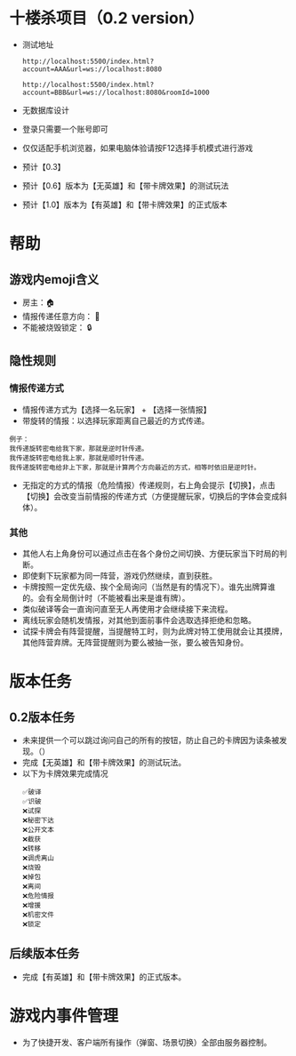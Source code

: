 # 十楼杀项目（0.2 version）

- 测试地址

  ```http://localhost:5500/index.html?account=AAA&url=ws://localhost:8080```

  ```http://localhost:5500/index.html?account=BBB&url=ws://localhost:8080&roomId=1000```
- 无数据库设计
- 登录只需要一个账号即可
- 仅仅适配手机浏览器，如果电脑体验请按F12选择手机模式进行游戏
- 预计【0.3】
- 预计【0.6】版本为【无英雄】和【带卡牌效果】的测试玩法
- 预计【1.0】版本为【有英雄】和【带卡牌效果】的正式版本

# 帮助

## 游戏内emoji含义

- 房主：🏠
- 情报传递任意方向： 🔄
- 不能被烧毁锁定： 🔒

## 隐性规则

### 情报传递方式

- 情报传递方式为【选择一名玩家】 + 【选择一张情报】
- 带旋转的情报：以选择玩家距离自己最近的方式传递。

```
例子：
我传递旋转密电给我下家，那就是逆时针传递。
我传递旋转密电给我上家，那就是顺时针传递。
我传递旋转密电给非上下家，那就是计算两个方向最近的方式，相等时依旧是逆时针。
```

- 无指定的方式的情报（危险情报）传递规则，右上角会提示【切换】，点击【切换】会改变当前情报的传递方式（方便提醒玩家，切换后的字体会变成斜体）。

### 其他

- 其他人右上角身份可以通过点击在各个身份之间切换、方便玩家当下时局的判断。
- 即使剩下玩家都为同一阵营，游戏仍然继续，直到获胜。
- 卡牌按照一定优先级、挨个全局询问（当然是有的情况下）。谁先出牌算谁的。会有全局倒计时（不能被看出来是谁有牌）。
- 类似破译等会一直询问直至无人再使用才会继续接下来流程。
- 离线玩家会随机发情报，对其他到面前事件会选取选择拒绝和忽略。
- 试探卡牌会有阵营提醒，当提醒特工时，则为此牌对特工使用就会让其摸牌，其他阵营弃牌。无阵营提醒则为要么被抽一张，要么被告知身份。

# 版本任务

## 0.2版本任务

- 未来提供一个可以跳过询问自己的所有的按钮，防止自己的卡牌因为读条被发现。（）
- 完成【无英雄】和【带卡牌效果】的测试玩法。
- 以下为卡牌效果完成情况
  ```
  ✅破译
  ✅识破
  ❌试探
  ❌秘密下达
  ❌公开文本
  ❌截获
  ❌转移
  ❌调虎离山
  ❌烧毁
  ❌掉包
  ❌离间
  ❌危险情报
  ❌增援
  ❌机密文件
  ❌锁定
  ```

## 后续版本任务

- 完成【有英雄】和【带卡牌效果】的正式版本。

# 游戏内事件管理

- 为了快捷开发、客户端所有操作（弹窗、场景切换）全部由服务器控制。

[//]: # (![游戏事件流程图]&#40;/resoures/event.png&#41;)